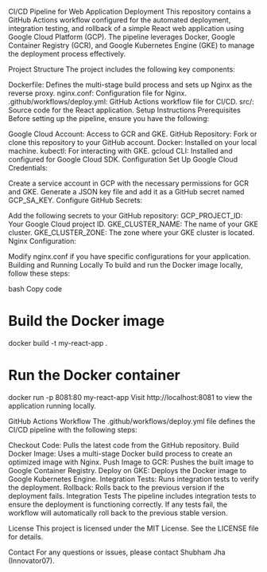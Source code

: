 CI/CD Pipeline for Web Application Deployment
This repository contains a GitHub Actions workflow configured for the automated deployment, integration testing, and rollback of a simple React web application using Google Cloud Platform (GCP). The pipeline leverages Docker, Google Container Registry (GCR), and Google Kubernetes Engine (GKE) to manage the deployment process effectively.

Project Structure
The project includes the following key components:

Dockerfile: Defines the multi-stage build process and sets up Nginx as the reverse proxy.
nginx.conf: Configuration file for Nginx.
.github/workflows/deploy.yml: GitHub Actions workflow file for CI/CD.
src/: Source code for the React application.
Setup Instructions
Prerequisites
Before setting up the pipeline, ensure you have the following:

Google Cloud Account: Access to GCR and GKE.
GitHub Repository: Fork or clone this repository to your GitHub account.
Docker: Installed on your local machine.
kubectl: For interacting with GKE.
gcloud CLI: Installed and configured for Google Cloud SDK.
Configuration
Set Up Google Cloud Credentials:

Create a service account in GCP with the necessary permissions for GCR and GKE.
Generate a JSON key file and add it as a GitHub secret named GCP_SA_KEY.
Configure GitHub Secrets:

Add the following secrets to your GitHub repository:
GCP_PROJECT_ID: Your Google Cloud project ID.
GKE_CLUSTER_NAME: The name of your GKE cluster.
GKE_CLUSTER_ZONE: The zone where your GKE cluster is located.
Nginx Configuration:

Modify nginx.conf if you have specific configurations for your application.
Building and Running Locally
To build and run the Docker image locally, follow these steps:

bash
Copy code
# Build the Docker image
docker build -t my-react-app .

# Run the Docker container
docker run -p 8081:80 my-react-app
Visit http://localhost:8081 to view the application running locally.

GitHub Actions Workflow
The .github/workflows/deploy.yml file defines the CI/CD pipeline with the following steps:

Checkout Code: Pulls the latest code from the GitHub repository.
Build Docker Image: Uses a multi-stage Docker build process to create an optimized image with Nginx.
Push Image to GCR: Pushes the built image to Google Container Registry.
Deploy on GKE: Deploys the Docker image to Google Kubernetes Engine.
Integration Tests: Runs integration tests to verify the deployment.
Rollback: Rolls back to the previous version if the deployment fails.
Integration Tests
The pipeline includes integration tests to ensure the deployment is functioning correctly. If any tests fail, the workflow will automatically roll back to the previous stable version.

License
This project is licensed under the MIT License. See the LICENSE file for details.

Contact
For any questions or issues, please contact Shubham Jha (Innovator07).

